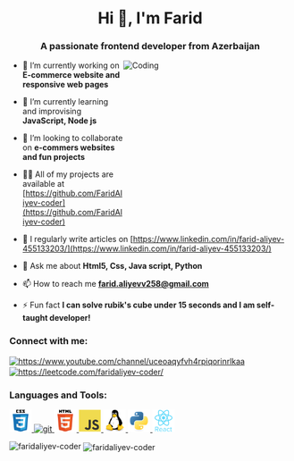 <h1 align="center">Hi 👋, I'm Farid</h1>
<h3 align="center">A passionate frontend developer from Azerbaijan</h3>
<img align="right" alt="Coding" width="300" height="300"src="https://i.pinimg.com/originals/06/60/ef/0660efe82fa3da42ed56eef013171835.gif">

- 🔭 I’m currently working on **E-commerce website and responsive web pages**

- 🌱 I’m currently learning and improvising **JavaScript, Node js**

- 👯 I’m looking to collaborate on **e-commers websites and fun projects**

- 👨‍💻 All of my projects are available at [https://github.com/FaridAliyev-coder](https://github.com/FaridAliyev-coder)

- 📝 I regularly write articles on [https://www.linkedin.com/in/farid-aliyev-455133203/](https://www.linkedin.com/in/farid-aliyev-455133203/)

- 💬 Ask me about **Html5, Css, Java script, Python**

- 📫 How to reach me **farid.aliyevv258@gmail.com**

- ⚡ Fun fact **I can solve rubik's cube under 15 seconds and I am self-taught developer!**

<h3 align="left">Connect with me:</h3>
<p align="left">
<a href="https://www.youtube.com/c/https://www.youtube.com/channel/uceoaqyfvh4rpiqorinrlkaa" target="blank"><img align="center" src="https://raw.githubusercontent.com/rahuldkjain/github-profile-readme-generator/master/src/images/icons/Social/youtube.svg" alt="https://www.youtube.com/channel/uceoaqyfvh4rpiqorinrlkaa" height="30" width="40" /></a>
<a href="https://www.leetcode.com/https://leetcode.com/faridaliyev-coder/" target="blank"><img align="center" src="https://raw.githubusercontent.com/rahuldkjain/github-profile-readme-generator/master/src/images/icons/Social/leet-code.svg" alt="https://leetcode.com/faridaliyev-coder/" height="30" width="40" /></a>
</p>

<h3 align="left">Languages and Tools:</h3>
<p align="left"> <a href="https://www.w3schools.com/css/" target="_blank" rel="noreferrer"> <img src="https://raw.githubusercontent.com/devicons/devicon/master/icons/css3/css3-original-wordmark.svg" alt="css3" width="40" height="40"/> </a> <a href="https://git-scm.com/" target="_blank" rel="noreferrer"> <img src="https://www.vectorlogo.zone/logos/git-scm/git-scm-icon.svg" alt="git" width="40" height="40"/> </a> <a href="https://www.w3.org/html/" target="_blank" rel="noreferrer"> <img src="https://raw.githubusercontent.com/devicons/devicon/master/icons/html5/html5-original-wordmark.svg" alt="html5" width="40" height="40"/> </a> <a href="https://developer.mozilla.org/en-US/docs/Web/JavaScript" target="_blank" rel="noreferrer"> <img src="https://raw.githubusercontent.com/devicons/devicon/master/icons/javascript/javascript-original.svg" alt="javascript" width="40" height="40"/> </a> <a href="https://www.linux.org/" target="_blank" rel="noreferrer"> <img src="https://raw.githubusercontent.com/devicons/devicon/master/icons/linux/linux-original.svg" alt="linux" width="40" height="40"/> </a> <a href="https://www.python.org" target="_blank" rel="noreferrer"> <img src="https://raw.githubusercontent.com/devicons/devicon/master/icons/python/python-original.svg" alt="python" width="40" height="40"/> </a> <a href="https://reactjs.org/" target="_blank" rel="noreferrer"> <img src="https://raw.githubusercontent.com/devicons/devicon/master/icons/react/react-original-wordmark.svg" alt="react" width="40" height="40"/> </a> </p>

<p><img align="left" src="https://github-readme-stats.vercel.app/api/top-langs?username=faridaliyev-coder&show_icons=true&locale=en&layout=compact" alt="faridaliyev-coder" /></p>

<p>&nbsp;<img align="center" src="https://github-readme-stats.vercel.app/api?username=faridaliyev-coder&show_icons=true&locale=en" alt="faridaliyev-coder" /></p>
